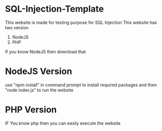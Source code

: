 # SQL-Injection-Template
This website is made for testing purpose for SQL Injection
This website has two version
1) NodeJS
2) PHP

If you know NodeJS then download that

# NodeJS Version
use "npm install" in command prompt to install required packages
and then "node index.js" to run the website

# PHP Version
IF You know php then you can easily execute the website

